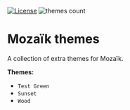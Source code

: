 

[![License][license-image]][license-url]
![themes count][themes-count-image]

# Mozaïk themes

A collection of extra themes for Mozaïk.

**Themes:**

-   `Test Green`
-   `Sunset`
-   `Wood`

[license-image]: https://img.shields.io/github/license/w-w-wood-products-inc/mozaik-themes-extra.svg?style=flat-square
[license-url]: https://github.com/w-w-wood-products-inc/mozaik-themes-extra/blobs/master/LICENSE.md
[themes-count-image]: https://img.shields.io/badge/themes-x1-green.svg?style=flat-square
[npm-url]: https://www.npmjs.com/package/mozaik-themes
